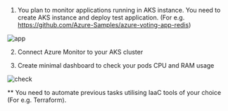 1. You plan to monitor applications running in AKS instance. You need to create AKS instance and deploy test application. (For e.g. https://github.com/Azure-Samples/azure-voting-app-redis)

![app](https://github.com/ivnovyuriy/task-azure-43/blob/15487a02eb03303fc7df543a52670e4b008f6ad6/img/app.png)

2. Connect Azure Monitor to your AKS cluster

3. Create minimal dashboard to check your pods CPU and RAM usage

![check](https://github.com/ivnovyuriy/task-azure-43/blob/15487a02eb03303fc7df543a52670e4b008f6ad6/img/check.png)

** You need to automate previous tasks utilising IaaC tools of your choice (For e.g. Terraform).